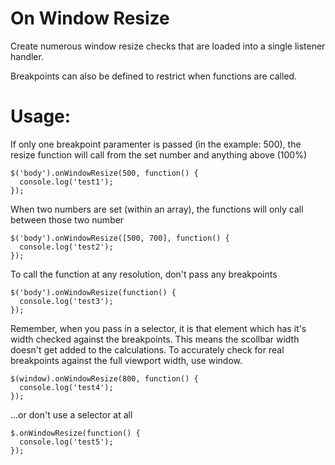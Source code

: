 # On Window Resize
Create numerous window resize checks that are loaded into a single listener handler. 

Breakpoints can also be defined to restrict when functions are called.

# Usage:
If only one breakpoint paramenter is passed (in the example: 500), the resize function will
call from the set number and anything above (100%)

```
$('body').onWindowResize(500, function() {
  console.log('test1');
});
```
When two numbers are set (within an array), the functions will
only call between those two number
```
$('body').onWindowResize([500, 700], function() {
  console.log('test2');
});
```

To call the function at any resolution, don't pass any breakpoints
```
$('body').onWindowResize(function() {
  console.log('test3');
});
```

Remember, when you pass in a selector, it is that element which has it's width checked
against the breakpoints. This means the scollbar width doesn't get added to the calculations. 
To accurately check for real breakpoints against the full viewport width, use window. 
```
$(window).onWindowResize(800, function() {
  console.log('test4');
});
```

...or don't use a selector at all
```
$.onWindowResize(function() {
  console.log('test5');
});
```
